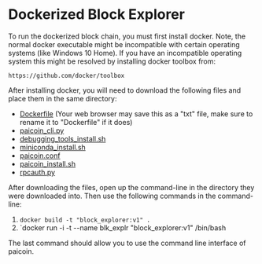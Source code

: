 # Dockerized Block Explorer

To run the dockerized block chain, you must first install docker. Note, the 
normal docker executable might be incompatible with certain operating systems 
(like Windows 10 Home). If you have an incompatible operating system this might 
be resolved by installing docker toolbox from:
    
	https://github.com/docker/toolbox
	
After installing docker, you will need to download the following files and 
place them in the same directory:

* [Dockerfile](https://github.com/J1149/j1149.github.io/raw/master/examples/paicoin_build/docker/Dockerfile) (Your web browser may save this as a "txt" file, make sure to rename it to "Dockerfile" if it does)
* [paicoin_cli.py](https://github.com/J1149/j1149.github.io/raw/master/examples/paicoin_build/docker/paicoin_cli.py)
* [debugging_tools_install.sh](https://github.com/J1149/j1149.github.io/raw/master/examples/paicoin_build/docker/debugging_tools_install.sh)
* [miniconda_install.sh](https://github.com/J1149/j1149.github.io/raw/master/examples/paicoin_build/docker/miniconda_install.sh)
* [paicoin.conf](https://github.com/J1149/j1149.github.io/raw/master/examples/paicoin_build/docker/paicoin.conf)
* [paicoin_install.sh](https://github.com/J1149/j1149.github.io/raw/master/examples/paicoin_build/docker/paicoin_install.sh)
* [rpcauth.py](https://github.com/J1149/j1149.github.io/raw/master/examples/paicoin_build/docker/rpcauth.py)


After downloading the files, open up the command-line in the directory they were 
downloaded into. Then use the following commands in the command-line:

1. `docker build -t "block_explorer:v1" .`
2. `docker run -i -t --name blk_explr "block_explorer:v1" /bin/bash

The last command should allow you to use the command line interface of paicoin. 
